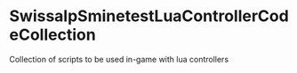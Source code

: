 # SwissalpSminetestLuaControllerCodeCollection
Collection of scripts to be used in-game with lua controllers
